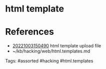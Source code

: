 # html template

# References
- [20221003150490](/zet/20221003150490/README.md) html template upload file
- ~/kb/hacking/web/html.templates.md

Tags:
    #assorted #hacking #html.templates
